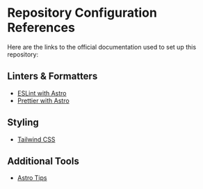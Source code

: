 # Repository Configuration References

Here are the links to the official documentation used to set up this repository:

## Linters & Formatters

- [ESLint with Astro](https://github.com/ota-meshi/eslint-plugin-astro)
- [Prettier with Astro](https://github.com/withastro/prettier-plugin-astro)

## Styling

- [Tailwind CSS](https://tailwindcss.com/docs/installation/framework-guides/astro)

## Additional Tools

- [Astro Tips](https://astro-tips.dev/tips/prettier/)
